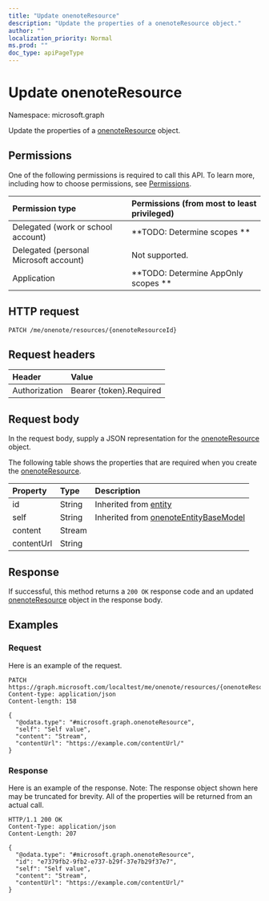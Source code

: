 ```yaml
---
title: "Update onenoteResource"
description: "Update the properties of a onenoteResource object."
author: ""
localization_priority: Normal
ms.prod: ""
doc_type: apiPageType
---
```


# Update onenoteResource

Namespace: microsoft.graph

Update the properties of a [onenoteResource](../resources/onenoteresource.md) object.

## Permissions
One of the following permissions is required to call this API. To learn more, including how to choose permissions, see [Permissions](/concepts/permissions-reference.md).

|Permission type|Permissions (from most to least privileged)|
|:---|:---|
|Delegated (work or school account)|**TODO: Determine scopes **|
|Delegated (personal Microsoft account)|Not supported.|
|Application|**TODO: Determine AppOnly scopes **|

## HTTP request
<!-- {
  "blockType": "ignored"
}
-->
``` http
PATCH /me/onenote/resources/{onenoteResourceId}
```

## Request headers
|Header|Value|
|:---|:---|
|Authorization|Bearer {token}.Required|

## Request body
In the request body, supply a JSON representation for the [onenoteResource](../resources/onenoteresource.md) object.

The following table shows the properties that are required when you create the [onenoteResource](../resources/onenoteresource.md).

|Property|Type|Description|
|:---|:---|:---|
|id|String| Inherited from [entity](../resources/entity.md)|
|self|String| Inherited from [onenoteEntityBaseModel](../resources/onenoteentitybasemodel.md)|
|content|Stream||
|contentUrl|String||



## Response
If successful, this method returns a `200 OK` response code and an updated [onenoteResource](../resources/onenoteresource.md) object in the response body.

## Examples

### Request
Here is an example of the request.
<!-- {
  "blockType": "request",
  "name": "update_onenoteresource"
}
-->
``` http
PATCH https://graph.microsoft.com/localtest/me/onenote/resources/{onenoteResourceId}
Content-type: application/json
Content-length: 158

{
  "@odata.type": "#microsoft.graph.onenoteResource",
  "self": "Self value",
  "content": "Stream",
  "contentUrl": "https://example.com/contentUrl/"
}
```

### Response
Here is an example of the response. Note: The response object shown here may be truncated for brevity. All of the properties will be returned from an actual call.
<!-- {
  "blockType": "response",
  "truncated": true
}
-->
``` http
HTTP/1.1 200 OK
Content-Type: application/json
Content-Length: 207

{
  "@odata.type": "#microsoft.graph.onenoteResource",
  "id": "e7379fb2-9fb2-e737-b29f-37e7b29f37e7",
  "self": "Self value",
  "content": "Stream",
  "contentUrl": "https://example.com/contentUrl/"
}
```

